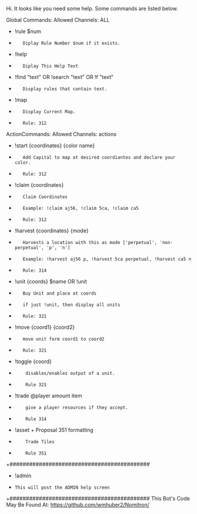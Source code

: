 Hi. It looks like you need some help. Some commands are listed below.

Global Commands: Allowed Channels: ALL   
-   !rule $num          
+        Diplay Rule Number $num if it exists.
-   !help       
+        Diplay This Help Text
-   !find "text" OR !search "text" OR !f "text" 
+        Display rules that contain text.
-   !map
+        Display Current Map.
+        Rule: 312

ActionCommands:        Allowed Channels: actions
-    !start {coordinates} {color name} 
+        Add Capital to map at desired coordiantes and declare your color.
+        Rule: 312
-    !claim {coordinates}
+        Claim Coordinates
+        Example: !claim aj56, !claim 5ca, !claim ca5
+        Rule: 312
-    !harvest {coordinates} {mode}
+        Harvests a location with this as mode ['perpetual', 'non-perpetual', 'p', 'n']
+        Example: !harvest aj56 p, !harvest 5ca perpetual, !harvest ca5 n
+        Rule: 314
-    !unit {coords} $name OR !unit
+        Buy Unit and place at coords
+        if just !unit, then display all units
+        Rule: 321
-    !move {coord1} {coord2}
+        move unit form coord1 to coord2
+        Rule: 321
-    !toggle {coord}
+         disables/enables output of a unit.
+         Rule 321
-    !trade @player amount item
+         give a player resources if they accept.
+         Rule 314
-    !asset + Proposal 351 formatting
+         Trade Tiles
+         Rule 351

+###########################################
-  !admin
-     This will post the ADMIN help screen
+###########################################
This Bot's Code May Be Found At:
https://github.com/wmhuber2/Nomitron/